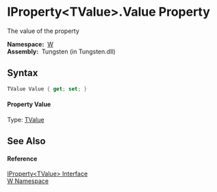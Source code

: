 IProperty&lt;TValue>.Value Property
===================================
  The value of the property

  **Namespace:**  [W][1]  
  **Assembly:**  Tungsten (in Tungsten.dll)

Syntax
------

```csharp
TValue Value { get; set; }
```

#### Property Value
Type: [TValue][2]

See Also
--------

#### Reference
[IProperty&lt;TValue> Interface][2]  
[W Namespace][1]  

[1]: ../README.md
[2]: README.md
[3]: ../../_icons/Help.png